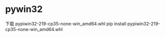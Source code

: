 # pywin32
下载 pypiwin32-219-cp35-none-win_amd64.whl 
pip install pypiwin32-219-cp35-none-win_amd64.whl
